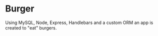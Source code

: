 # Burger
Using MySQL, Node, Express, Handlebars and a custom ORM an app is created to "eat" burgers. 
